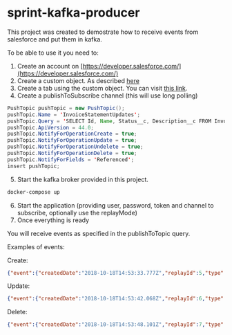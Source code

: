 # sprint-kafka-producer

This project was created to demostrate how to receive events from salesforce and put them in kafka. 

To be able to use it you need to:
1. Create an account on [https://developer.salesforce.com/](https://developer.salesforce.com/)
2. Create a custom object. As described [here](https://developer.salesforce.com/docs/atlas.en-us.api_streaming.meta/api_streaming/code_sample_java_create_object.htm)
3. Create a tab using the custom object. You can visit [this link](https://help.salesforce.com/articleView?id=creating_custom_object_tabs.htm&type=5).
4. Create a publishToSubscribe channel (this will use long polling)

```java
PushTopic pushTopic = new PushTopic();
pushTopic.Name = 'InvoiceStatementUpdates';
pushTopic.Query = 'SELECT Id, Name, Status__c, Description__c FROM Invoice_Statement__c';
pushTopic.ApiVersion = 44.0;
pushTopic.NotifyForOperationCreate = true;
pushTopic.NotifyForOperationUpdate = true;
pushTopic.NotifyForOperationUndelete = true;
pushTopic.NotifyForOperationDelete = true;
pushTopic.NotifyForFields = 'Referenced';
insert pushTopic;
```
5. Start the kafka broker provided in this project. 
```bash
docker-compose up
```
6. Start the application (providing user, password, token and channel to subscribe, optionally use the replayMode)
7. Once everything is ready

You will receive events as specified in the publishToTopic query. 

Examples of events:

Create:
```json
{"event":{"createdDate":"2018-10-18T14:53:33.777Z","replayId":5,"type":"created"},"sobject":{"Description__c":"Testing notifications","Id":"a001t000002SlMpAAK","Status__c":"Open","Name":"INV-0004"}}

```
Update: 
```json
{"event":{"createdDate":"2018-10-18T14:53:42.068Z","replayId":6,"type":"updated"},"sobject":{"Description__c":"Testing notifications","Id":"a001t000002SlMpAAK","Status__c":"Closed","Name":"INV-0004"}}
```
Delete: 
```json
{"event":{"createdDate":"2018-10-18T14:53:48.101Z","replayId":7,"type":"deleted"},"sobject":{"Id":"a001t000002SlMpAAK"}}
```
